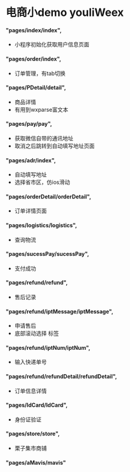 # 电商小demo youliWeex

#### "pages/index/index",
- 小程序初始化获取用户信息页面
#### "pages/order/index",
- 订单管理，有tab切换
#### "pages/PDetail/detail",
- 商品详情
- 有用到wxparse富文本
#### "pages/pay/pay",
- 获取微信自带的通讯地址
- 取消之后跳转到自动填写地址页面
#### "pages/adr/index",
- 自动填写地址
- 选择省市区，仿ios滑动
#### "pages/orderDetail/orderDetail",
- 订单详情页面
#### "pages/logistics/logistics",
- 查询物流
#### "pages/sucessPay/sucessPay",
- 支付成功
#### "pages/refund/refund",
- 售后记录
#### "pages/refund/iptMessage/iptMessage",
- 申请售后
- 底部滚动选择 标签 <picker/>
#### "pages/refund/iptNum/iptNum",
- 输入快递单号
#### "pages/refund/refundDetail/refundDetail",
- 订单信息详情
#### "pages/IdCard/IdCard",
- 身份证验证
#### "pages/store/store",
- 栗子集市商铺
#### "pages/aMavis/mavis"


